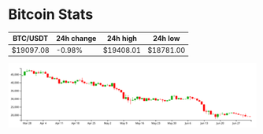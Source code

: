# Bitcoin Stats

BTC/USDT|24h change|24h high|24h low|
|---|---|---|---|
|$19097.08|-0.98%|$19408.01|$18781.00|

<img src="./chart.svg">
